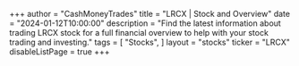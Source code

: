 +++
author = "CashMoneyTrades"
title = "LRCX | Stock and Overview"
date = "2024-01-12T10:00:00"
description = "Find the latest information about trading LRCX stock for a full financial overview to help with your stock trading and investing."
tags = [
   "Stocks",
]
layout = "stocks"
ticker = "LRCX"
disableListPage = true
+++
